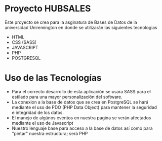 # Proyecto HUBSALES

Este proyecto se crea para la asginatura de Bases de Datos de la universidad Uniremington en donde se utilizarán las siguientes tecnologias

- HTML
- CSS (SASS)
- JAVASCRIPT
- PHP
- POSTGRESQL

# Uso de las Tecnologías

- Para el correcto desarrollo de esta aplicación se usara SASS para el estilado para una mayor personalización del software.
- La conexion a la base de datos que se crea en PostgreSQL se hará mediante el uso de PDO (PHP Data Object) para mantener la seguridad e integridad de los datos.
- El manejo de algúnos eventos en nuestra pagina se verán afectados mediante el uso de Javascript
- Nuestro lenguaje base para acceso a la base de datos así como para "pintar" nuestra estructura; será PHP
